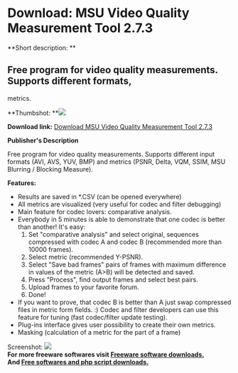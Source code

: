 # Download: MSU Video Quality Measurement Tool 2.7.3

**Short description: **

## Free program for video quality measurements. Supports different formats,
metrics.

  
**Thumbshot: **![](http://www.freewarefiles.com/screenshot/msuvideo_md.gif)   
  
**Download link:** [Download MSU Video Quality Measurement Tool 2.7.3](http://freesoftwares.boysofts.com/MSU-Video-Quality-Measurement-Tool_program_14457.html)  
  

**Publisher's Description**  
  

Free program for video quality measurements. Supports different input formats
(AVI, AVS, YUV, BMP) and metrics (PSNR, Delta, VQM, SSIM, MSU Blurring /
Blocking Measure).

**Features:**

  * Results are saved in *.CSV (can be opened everywhere) 
  * All metrics are visualized (very useful for codec and filter debugging) 
  * Main feature for codec lovers: comparative analysis. 
  * Everybody in 5 minutes is able to demonstrate that one codec is better than another! It's easy: 
    1. Set "comparative analysis" and select original, sequences compressed with codec A and codec B (recommended more than 10000 frames). 
    2. Select metric (recommended Y-PSNR). 
    3. Select "Save bad frames" pairs of frames with maximum difference in values of the metric (A>B) will be detected and saved. 
    4. Press "Process", find output frames and select best pairs. 
    5. Upload frames to your favorite forum. 
    6. Done! 
  * If you want to prove, that codec B is better than A just swap compressed files in metric form fields. :) Codec and filter developers can use this feature for tuning (fast codec/filter update testing). 
  * Plug-ins interface gives user possibility to create their own metrics. 
  * Masking (calculation of a metric for the part of a frame) 

  
  
Screenshot: ![](http://www.freewarefiles.com/screenshot/msuvideo.gif)  
**For more freeware softwares visit [Freeware software downloads.](http://freesoftwares.boysofts.com/)**   
**And [Free softwares and php script downloads.](http://www.boysofts.com/)**

